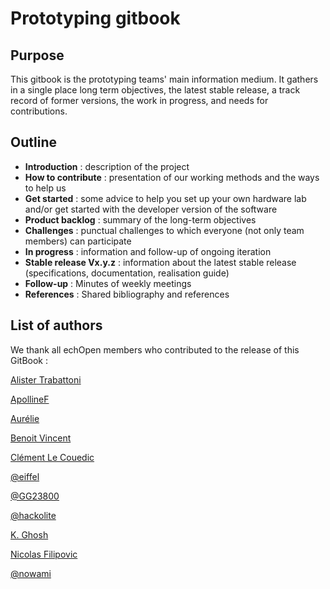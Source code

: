 # Prototyping gitbook

## Purpose

This gitbook is the prototyping teams' main information medium. It gathers in a single place long term objectives, the latest stable release, a track record of former versions, the work in progress, and needs for contributions.

## Outline

* **Introduction** : description of the project
* **How to contribute** : presentation of our working methods and the ways to help us
* **Get started** : some advice to help you set up your own hardware lab and/or get started with the developer version of the software 
* **Product backlog** : summary of the long-term objectives
* **Challenges** : punctual challenges to which everyone \(not only team members\) can participate
* **In progress** : information and follow-up of ongoing iteration
* **Stable release Vx.y.z** : information about the latest stable release \(specifications, documentation, realisation guide\)
* **Follow-up** : Minutes of weekly meetings
* **References** : Shared bibliography and references



## List of authors

We thank all echOpen members who contributed to the release of this GitBook :

[Alister Trabattoni](https://github.com/halipster)

[ApollineF](https://github.com/ApollineF)

[Aurélie](https://www.gitbook.com/book/echopen/echopen_prototyping/edit#)

[Benoit Vincent](https://github.com/Bivi) 

[Clément Le Couedic](https://www.gitbook.com/book/echopen/echopen_prototyping/edit#)

[@eiffel](https://www.gitbook.com/book/echopen/echopen_prototyping/edit#)

[@GG23800](https://github.com/GG23800)

[@hackolite](https://github.com/hackolite) 

[K. Ghosh](https://www.gitbook.com/book/echopen/echopen_prototyping/edit#)

[Nicolas Filipovic](https://www.gitbook.com/book/echopen/echopen_prototyping/edit#)

[@nowami](https://github.com/benchoufi)

